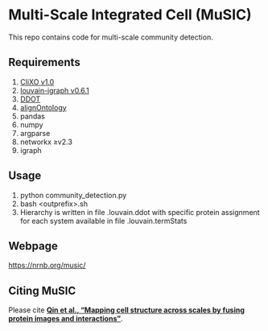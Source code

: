 # Multi-Scale Integrated Cell (MuSIC)
This repo contains code for multi-scale community detection.

## Requirements
1. [CliXO v1.0](https://github.com/fanzheng10/CliXO-1.0)
2. [louvain-igraph v0.6.1](https://github.com/vtraag/louvain-igraph)
3. [DDOT](https://github.com/michaelkyu/ddot)
4. [alignOntology](https://github.com/mhk7/alignOntology)
5. pandas
6. numpy
7. argparse
8. networkx ≥v2.3
9. igraph

## Usage
1. python community_detection.py
2. bash \<outprefix\>.sh
3. Hierarchy is written in file <outprefix>.louvain.ddot with specific protein assignment for each system available in file <outprefix>.louvain.termStats

## Webpage
https://nrnb.org/music/

## Citing MuSIC
Please cite **[Qin et al., “Mapping cell structure across scales by fusing protein images and interactions”](https://www.biorxiv.org/cgi/content/short/2020.06.21.163709v1)**.
